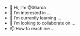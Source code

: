 - 👋 Hi, I’m @06arda
- 👀 I’m interested in ...
- 🌱 I’m currently learning ...
- 💞️ I’m looking to collaborate on ...
- 📫 How to reach me ...

<!---
06arda/06arda is a ✨ special ✨ repository because its `README.md` (this file) appears on your GitHub profile.
You can click the Preview link to take a look at your changes.
--->
